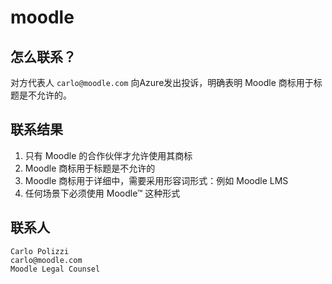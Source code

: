 # moodle

## 怎么联系？

对方代表人 `carlo@moodle.com` 向Azure发出投诉，明确表明 Moodle 商标用于标题是不允许的。  

## 联系结果

1. 只有 Moodle 的合作伙伴才允许使用其商标
2. Moodle 商标用于标题是不允许的
3. Moodle 商标用于详细中，需要采用形容词形式：例如 Moodle LMS
4. 任何场景下必须使用 Moodle™ 这种形式


## 联系人

```
Carlo Polizzi
carlo@moodle.com
Moodle Legal Counsel
```
